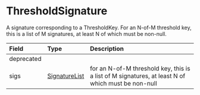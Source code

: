 # ThresholdSignature

A signature corresponding to a ThresholdKey. For an N-of-M threshold key, this is a list of M signatures, at least N of which must be non-null.

| Field | Type | Description |
| :--- | :--- | :--- |
| deprecated | ​ | ​ |
| sigs | ​[SignatureList](signature-list.md)​ | for an N-of-M threshold key, this is a list of M signatures, at least N of which must be non-null |



